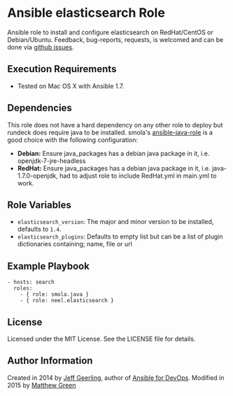 # Ansible elasticsearch Role #

Ansible role to install and configure elasticsearch on RedHat/CentOS or Debian/Ubuntu. Feedback, bug-reports,
requests, is welcomed and can be done via
[github issues](https://github.com/New-Edge-Engineering/ansible-ansible/issues).

## Execution Requirements
- Tested on Mac OS X with Ansible 1.7.

## Dependencies
This role does not have a hard dependency on any other role to deploy but rundeck does require java to be installed. smola's
[ansible-java-role](https://github.com/smola/ansible-java-role) is a good choice with the following configuration:

 * **Debian:** Ensure java_packages has a debian java package in it, i.e. openjdk-7-jre-headless
 * **RedHat:** Ensure java_packages has a debian java package in it, i.e. java-1.7.0-openjdk, had to adjust role to include RedHat.yml in main.yml to work.

## Role Variables

 * `elasticsearch_version`: The major and minor version to be installed, defaults to `1.4`.
 * `elasticsearch_plugins`: Defaults to empty list but can be a list of plugin dictionaries containing; name, file or url

## Example Playbook

    - hosts: search
      roles:
        - { role: smola.java }
        - { role: neel.elasticsearch }

## License ##

Licensed under the MIT License. See the LICENSE file for details.

## Author Information

Created in 2014 by [Jeff Geerling](http://jeffgeerling.com/), author of [Ansible for DevOps](http://ansiblefordevops.com/).
Modified in 2015 by [Matthew Green](http://uk.linkedin.com/in/matthewgeraldgreen/en)

